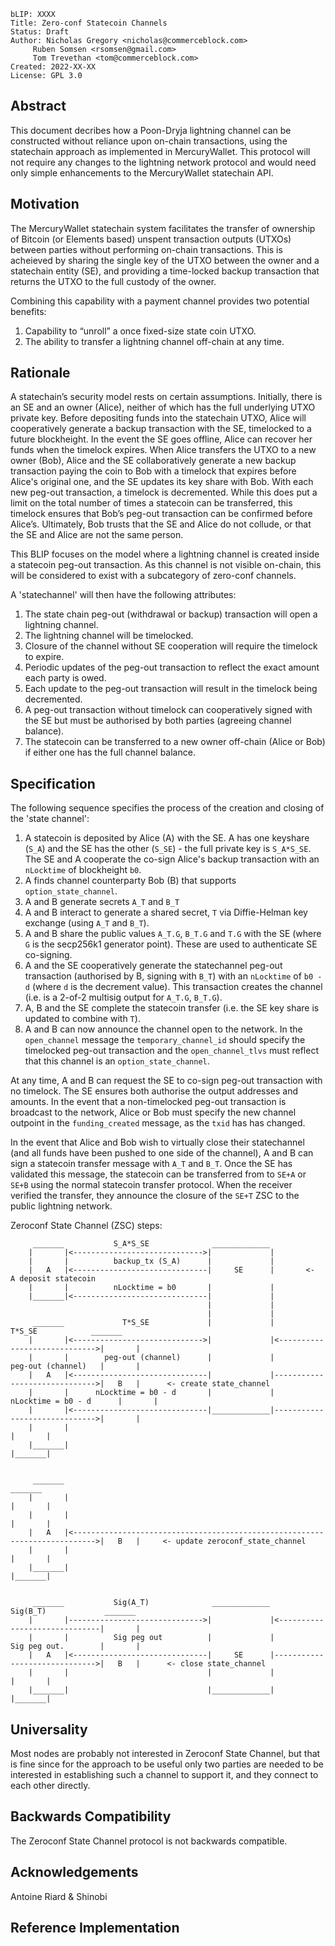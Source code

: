```
bLIP: XXXX
Title: Zero-conf Statecoin Channels
Status: Draft
Author: Nicholas Gregory <nicholas@commerceblock.com> 
     Ruben Somsen <rsomsen@gmail.com>
     Tom Trevethan <tom@commerceblock.com> 
Created: 2022-XX-XX
License: GPL 3.0
```

## Abstract

This document decribes how a Poon-Dryja lightning channel can be constructed without reliance upon on-chain transactions, using the statechain approach as implemented in MercuryWallet.  This protocol will not require any changes to the lightning network protocol and would need only simple enhancements to the MercuryWallet statechain API.

## Motivation

The MercuryWallet statechain system facilitates the transfer of ownership of Bitcoin (or Elements based) unspent transaction outputs (UTXOs) between parties without performing on-chain transactions. This is acheieved by sharing the single key of the UTXO between the owner and a statechain entity (SE), and providing a time-locked backup transaction that returns the UTXO to the full custody of the owner.  

Combining this capability with a payment channel provides two potential benefits:
1. Capability to “unroll” a once fixed-size state coin UTXO.
2. The ability to transfer a lightning channel off-chain at any time.

## Rationale

A statechain’s security model rests on certain assumptions. Initially, there is an SE and an owner (Alice), neither of which has the full underlying UTXO private key. Before depositing funds into the statechain UTXO, Alice will cooperatively generate a backup transaction with the SE, timelocked to a future blockheight. In the event the SE goes offline, Alice can recover her funds when the timelock expires. When Alice transfers the UTXO to a new owner (Bob), Alice and the SE collaboratively generate a new backup transaction paying the coin to Bob with a timelock that expires before Alice's original one, and the SE updates its key share with Bob. With each new peg-out transaction, a timelock is decremented. While this does put a limit on the total number of times a statecoin can be transferred, this timelock ensures that Bob’s peg-out transaction can be confirmed before Alice’s. Ultimately, Bob trusts that the SE and Alice do not collude, or that the SE and Alice are not the same person.

This BLIP focuses on the model where a lightning channel is created inside a statecoin peg-out transaction.  As this channel is not visible on-chain, this will be considered to exist with a subcategory of zero-conf channels. 

A 'statechannel' will then have the following attributes:
1. The state chain peg-out (withdrawal or backup) transaction will open a lightning channel.
2. The lightning channel will be timelocked.
3. Closure of the channel without SE cooperation will require the timelock to expire.
4. Periodic updates of the peg-out transaction to reflect the exact amount each party is owed.
5. Each update to the peg-out transaction will result in the timelock being decremented.
6. A peg-out transaction without timelock can cooperatively signed with the SE but must be authorised by both parties (agreeing channel balance). 
7. The statecoin can be transferred to a new owner off-chain (Alice or Bob) if either one has the full channel balance. 

## Specification

The following sequence specifies the process of the creation and closing of the 'state channel':

1. A statecoin is deposited by Alice (A) with the SE. A has one keyshare (`S_A`) and the SE has the other (`S_SE`) - the full private key is `S_A*S_SE`. The SE and A cooperate the co-sign Alice's backup transaction with an `nLocktime` of blockheight `b0`. 
2. A finds channel counterparty Bob (B) that supports `option_state_channel`. 
3. A and B generate secrets `A_T` and `B_T`
4. A and B interact to generate a shared secret, `T` via Diffie-Helman key exchange (using `A_T` and `B_T`). 
5. A and B share the public values `A_T.G`, `B_T.G` and `T.G` with the SE (where `G` is the secp256k1 generator point). These are used to authenticate SE co-signing. 
6. A and the SE cooperatively generate the statechannel peg-out transaction (authorised by B, signing with `B_T`) with an `nLocktime` of `b0 - d` (where `d` is the decrement value). This transaction creates the channel (i.e. is a 2-of-2 multisig output for `A_T.G`, `B_T.G`). 
7. A, B and the SE complete the statecoin transfer (i.e. the SE key share is updated to combine with `T`). 
9. A and B can now announce the channel open to the network. In the `open_channel` message the `temporary_channel_id` should specify the timelocked peg-out transaction and the `open_channel_tlvs` must reflect that this channel is an `option_state_channel`. 

At any time, A and B can request the SE to co-sign peg-out transaction with no timelock. The SE ensures both authorise the output addresses and amounts. In the event that a non-timelocked peg-out transaction is broadcast to the network, Alice or Bob must specify the new channel outpoint in the `funding_created` message, as the `txid` has has changed.

In the event that Alice and Bob wish to virtually close their statechannel (and all funds have been pushed to one side of the channel), A and B can sign a statecoin transfer message with `A_T` and `B_T`. Once the SE has validated this message, the statecoin can be transferred from to `SE+A` or `SE+B` using the normal statecoin transfer protocol. When the receiver verified the transfer, they announce the closure of the `SE+T` ZSC to the public lightning network. 

Zeroconf State Channel (ZSC) steps:

```
     _______           S_A*S_SE              _____________
    |       |<----------------------------->|             |
    |       |          backup_tx (S_A)      |             |
    |   A   |<------------------------------|     SE      |       <-  A deposit statecoin
    |       |          nLocktime = b0       |             |
    |_______|<------------------------------|             |
                                            |             |
                                            |             |
     _______             T*S_SE             |             |              T*S_SE            _______ 
    |       |<----------------------------->|             |<----------------------------->|       |
    |       |        peg-out (channel)      |             |           peg-out (channel)   |       |
    |   A   |<------------------------------|             |------------------------------>|   B   |      <- create state_channel
    |       |      nLocktime = b0 - d       |             |       nLocktime = b0 - d      |       |
    |       |<------------------------------|_____________|------------------------------>|       |
    |       |                                                                             |       |
    |_______|                                                                             |_______|    
    
    
     _______                                                                               _______ 
    |       |                                                                             |       |
    |       |                                                                             |       |
    |   A   |<--------------------------------------------------------------------------->|   B   |     <- update zeroconf_state_channel
    |       |                                                                             |       |
    |_______|                                                                             |_______|   
    
                                
     _______           Sig(A_T)              _____________            Sig(B_T)             _______ 
    |       |------------------------------>|             |<------------------------------|       |
    |       |          Sig peg out          |             |           Sig peg out.        |       |
    |   A   |<------------------------------|     SE      |------------------------------>|   B   |      <- close state_channel
    |       |                               |             |                               |       |
    |_______|                               |_____________|                               |_______|
```

## Universality

Most nodes are probably not interested in Zeroconf State Channel, but that is fine since
for the approach to be useful only two parties are needed to be interested in
establishing such a channel to support it, and they connect to each other directly.

## Backwards Compatibility

The Zeroconf State Channel protocol is not backwards compatible.

## Acknowledgements

Antoine Riard & Shinobi 

## Reference Implementation

[Original Statechains Paper]: https://github.com/RubenSomsen/rubensomsen.github.io/blob/master/img/statechains.pdf
